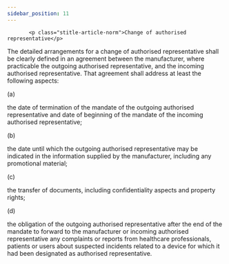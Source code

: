 ```yaml
---
sidebar_position: 11
---
```

           <p class="stitle-article-norm">Change of authorised representative</p>
   <p class="norm">The detailed arrangements for a change of authorised 
representative shall be clearly defined in an agreement between the 
manufacturer, where practicable the outgoing authorised representative, 
and the incoming authorised representative. That agreement shall address
 at least the following aspects:</p>
   <div class="grid-container grid-list">
      <div class="list grid-list-column-1">
         <span>(a)&nbsp;</span>
      </div>
      <div class="grid-list-column-2">
         <p class="norm">the date of termination of the mandate of the 
outgoing authorised representative and date of beginning of the mandate 
of the incoming authorised representative;</p>
      </div>
   </div>
   <div class="grid-container grid-list">
      <div class="list grid-list-column-1">
         <span>(b)&nbsp;</span>
      </div>
      <div class="grid-list-column-2">
         <p class="norm">the date until which the outgoing authorised 
representative may be indicated in the information supplied by the 
manufacturer, including any promotional material;</p>
      </div>
   </div>
   <div class="grid-container grid-list">
      <div class="list grid-list-column-1">
         <span>(c)&nbsp;</span>
      </div>
      <div class="grid-list-column-2">
         <p class="norm">the transfer of documents, including confidentiality aspects and property rights;</p>
      </div>
   </div>
   <div class="grid-container grid-list">
      <div class="list grid-list-column-1">
         <span>(d)&nbsp;</span>
      </div>
      <div class="grid-list-column-2">
         <p class="norm">the obligation of the outgoing authorised 
representative after the end of the mandate to forward to the 
manufacturer or incoming authorised representative any complaints or 
reports from healthcare professionals, patients or users about suspected
 incidents related to a device for which it had been designated as 
authorised representative.</p>
      </div>
   </div>